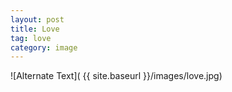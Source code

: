 ```yaml
---
layout: post
title: Love
tag: love
category: image
---
```

![Alternate Text]( {{ site.baseurl }}/images/love.jpg)